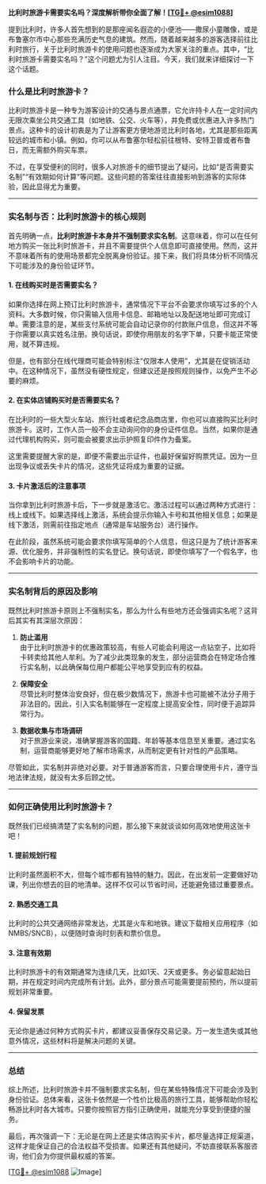 **比利时旅游卡需要实名吗？深度解析带你全面了解！[[TG💪+ @esim1088](https://t.me/s/esim1088)]**

提到比利时，许多人首先想到的是那座闻名遐迩的小便池——撒尿小童雕像，或是布鲁塞尔市中心那些充满历史气息的建筑。然而，随着越来越多的游客选择前往比利时旅行，关于比利时旅游卡的使用问题也逐渐成为大家关注的重点。其中，“比利时旅游卡需要实名吗？”这个问题尤为引人注目。今天，我们就来详细探讨一下这个话题。

### 什么是比利时旅游卡？

比利时旅游卡是一种专为游客设计的交通与景点通票，它允许持卡人在一定时间内无限次乘坐公共交通工具（如地铁、公交、火车等），并免费或优惠进入许多热门景点。这种卡的设计初衷是为了让游客更方便地游览比利时各地，尤其是那些距离较远的城市和小镇。例如，你可以从布鲁塞尔轻松前往根特、安特卫普或者布鲁日，而无需额外购买车票。

不过，在享受便利的同时，很多人对旅游卡的细节提出了疑问，比如“是否需要实名制”“有效期如何计算”等问题。这些问题的答案往往直接影响到游客的实际体验，因此显得尤为重要。

---

### 实名制与否：比利时旅游卡的核心规则

首先明确一点，**比利时旅游卡本身并不强制要求实名制**。这意味着，你可以在任何地方购买一张比利时旅游卡，并且不需要提供个人信息即可直接使用。然而，这并不意味着所有的使用场景都完全脱离身份验证。接下来，我们将具体分析不同情况下可能涉及的身份验证环节。

#### 1. 在线购买时是否需要实名？
如果你选择在网上预订比利时旅游卡，通常情况下平台不会要求你填写过多的个人资料。大多数时候，你只需输入信用卡信息、邮箱地址以及配送地址即可完成订单。需要注意的是，某些支付系统可能会自动记录你的付款账户信息，但这并不等于你需要以真实姓名注册。换句话说，即使你用朋友的名字下单，只要卡能正常使用，就不算违规。

但是，也有部分在线代理商可能会特别标注“仅限本人使用”，尤其是在促销活动中。在这种情况下，虽然没有硬性规定，但建议还是按照规则操作，以免产生不必要的麻烦。

#### 2. 在实体店铺购买时是否需要实名？
在比利时的一些大型火车站、旅行社或者纪念品商店里，你也可以直接购买比利时旅游卡。这时，工作人员一般不会主动询问你的身份证件信息。当然，如果你是通过代理机构购买，则可能会被要求出示护照复印件作为备案。

这里需要提醒大家的是，即便不需要出示证件，也最好保留好购票凭证。因为一旦出现争议或丢失卡片的情况，这些凭证将成为重要的证据。

#### 3. 卡片激活后的注意事项
当你拿到比利时旅游卡后，下一步就是激活它。激活过程可以通过两种方式进行：线上或线下。如果选择线上激活，系统会提示你输入卡号和其他相关信息；如果是线下激活，则需前往指定地点（通常是车站服务台）进行操作。

在此阶段，虽然系统可能会要求你填写简单的个人信息，但这只是为了统计游客来源、优化服务，并非强制性的实名登记。换句话说，即使你填写了一个假名字，也不会影响卡片的功能。

---

### 实名制背后的原因及影响

既然比利时旅游卡原则上不强制实名，那么为什么有些地方还会强调实名呢？这背后其实有其深层次原因：

1. **防止滥用**  
   由于比利时旅游卡的优惠政策较高，有些人可能会利用这一点钻空子，比如将卡转卖给其他人牟利。为了减少此类现象的发生，部分运营商会在特定场合推行实名制，以此确保每位用户都能公平地享受到应有的权益。

2. **保障安全**  
   尽管比利时整体治安良好，但在极少数情况下，旅游卡也可能被不法分子用于非法目的。因此，引入实名制能够在一定程度上提高安全性，同时便于追踪异常行为。

3. **数据收集与市场调研**  
   对于旅游业来说，准确掌握游客的国籍、年龄等基本信息至关重要。通过实名制，运营商能够更好地了解市场需求，从而制定更有针对性的产品策略。

尽管如此，实名制并非绝对必要。对于普通游客而言，只要合理使用卡片，遵守当地法律法规，就没有太多后顾之忧。

---

### 如何正确使用比利时旅游卡？

既然我们已经搞清楚了实名制的问题，那么接下来就谈谈如何高效地使用这张卡吧！

#### 1. 提前规划行程
比利时虽然面积不大，但每个城市都有独特的魅力。因此，在出发前一定要做好功课，列出你想去的目的地清单。这样不仅可以节省时间，还能避免错过重要景点。

#### 2. 熟悉交通工具
比利时的公共交通网络非常发达，尤其是火车和地铁。建议下载相关应用程序（如NMBS/SNCB），以便随时查询时刻表和票价信息。

#### 3. 注意有效期
比利时旅游卡的有效期通常为连续几天，比如1天、2天或更多。务必留意起始日期，并在规定时间内完成所有计划。此外，部分景点可能需要提前预约，所以提前规划非常重要。

#### 4. 保留发票
无论你是通过何种方式购买卡片，都建议妥善保存交易记录。万一发生遗失或其他意外情况，这些材料将是解决问题的关键。

---

### 总结

综上所述，比利时旅游卡并不强制要求实名制，但在某些特殊情况下可能会涉及到身份验证。总体来看，这张卡依然是一个性价比极高的旅行工具，能够帮助你轻松畅游比利时各大城市。只要你按照官方指引正确使用，就能充分享受到便捷的服务。

最后，再次强调一下：无论是在网上还是实体店购买卡片，都尽量选择正规渠道，这样才能保证自己的合法权益不受损害。如果还有其他疑问，不妨直接联系客服咨询，他们会为你提供最权威的答案。

[[TG💪+ @esim1088](https://t.me/s/esim1088) ![Image](https://i.postimg.cc/4NQfJmqS/Snipaste-2025-05-13-00-14-12.png)]